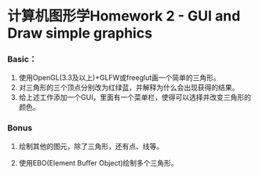 # 计算机图形学Homework 2 - GUI and Draw simple graphics

### Basic：

1. 使用OpenGL(3.3及以上)+GLFW或freeglut画一个简单的三角形。
2. 对三角形的三个顶点分别改为红绿蓝，并解释为什么会出现获得的结果。
3. 给上述工作添加一个GUI，里面有一个菜单栏，使得可以选择并改变三角形的颜色。

### Bonus

1. 绘制其他的图元，除了三角形，还有点、线等。

2. 使用EBO(Element Buﬀer Object)绘制多个三角形。
